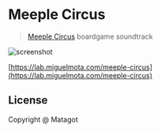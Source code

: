 # Meeple Circus

> [Meeple Circus](https://www.matagot.com/en/catalog/details/family-games/3/meeple-circus/894) boardgame soundtrack

![screenshot](https://user-images.githubusercontent.com/168240/65811755-f571a100-e1ac-11e9-9c9f-5da477f96347.png)

[https://lab.miguelmota.com/meeple-circus](https://lab.miguelmota.com/meeple-circus)

## License

Copyright @ Matagot
